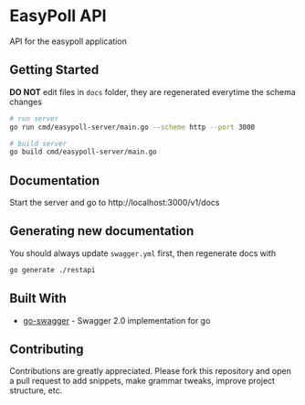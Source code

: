 # EasyPoll API

API for the easypoll application

## Getting Started

**DO NOT** edit files in `docs` folder, they are regenerated everytime the schema changes

```bash
# run server
go run cmd/easypoll-server/main.go --scheme http --port 3000

# build server
go build cmd/easypoll-server/main.go
```

## Documentation

Start the server and go to http://localhost:3000/v1/docs

## Generating new documentation

You should always update `swagger.yml` first, then regenerate docs with

```bash
go generate ./restapi
```

## Built With

* [go-swagger](https://goswagger.io/) - Swagger 2.0 implementation for go

## Contributing

Contributions are greatly appreciated. Please fork this repository and open a pull request to add snippets, make grammar tweaks, improve project structure, etc.
